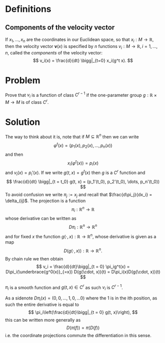 # Definitions
## Components of the velocity vector
If $x_1, \dots, x_n$ are the coordinates in our Euclidean space, so that $x_i: M \to \mathbb{R}$, then the velocity vector $\mathbf{v}(x)$ is specified by $n$ functions $v_i: M \to \mathbb{R}, i = 1, \dots, n$, called the *components* of the velocity vector:
$$
v_i(x) = \frac{d}{dt} \bigg|_{t=0} x_i(g^t x).
$$
# Problem
Prove that $v_i$ is a function of class $C^{r-1}$ if the one-parameter group $g: \mathbb{R} \times M \to M$ is of class $C^r$.

# Solution
The way to think about it is, note that if $M \subseteq \mathbb{R}^n$ then we can write
$$
\varphi^t(x) = (p_1(x), p_2(x), \dots, p_n(x))
$$
and then
$$
x_i(\varphi^t(x)) = p_i(x)
$$
and $v_i(x) = p_i'(x)$. If we write $g(t, x) = g^t(x)$ then $g$ is a $C^r$ function and
$$
\frac{d}{dt} \bigg|_{t = t_0} g(t, x) = (p_1'(t_0), p_2'(t_0), \dots, p_n'(t_0))
$$
To avoid confusion we write $\pi_j := x_j$ and recall that $\frac{d\pi_j}{dx_i} = \delta_{ij}$. 
The projection is a function
$$
\pi_i : \mathbb{R}^n \rightarrow \mathbb{R}
$$
whose derivative can be written as
$$
D\pi­_i : \mathbb{R}^n \rightarrow \mathbb{R}^n
$$
and for fixed $x$ the function $g(\cdot, x) : \mathbb{R} \rightarrow \mathbb{R}^n$, whose derivative is given as a map
$$
D(g(\cdot, x)): \mathbb{R} \rightarrow \mathbb{R}^n.
$$
By chain rule we then obtain
$$
v_i = \frac{d}{dt}\bigg|_{t = 0} \pi_ig^t(x) = D\pi_i(\underbrace{g^0(x)}_{=x}) D(g(\cdot, x))(t) = D\pi_i(x)D(g(\cdot, x))(t)
$$

$\pi_i$ is a smooth function and $g(t, x) \in C^r$ as such $v_i$ is $C^{r - 1}$.

As a sidenote $D\pi_i(x) = (0, 0, \dots, 1, 0, \dots 0)$ where the $1$ is in the ith position, as such the entire derivative is equal to
$$
\pi_i\left(\frac{d}{dt}\bigg|_{t = 0} g(t, x)\right),
$$
this can be written more generally as
$$
D(\pi(f)) = \pi(D(f))
$$
i.e. the coordinate projections commute the differentiation in this sense.